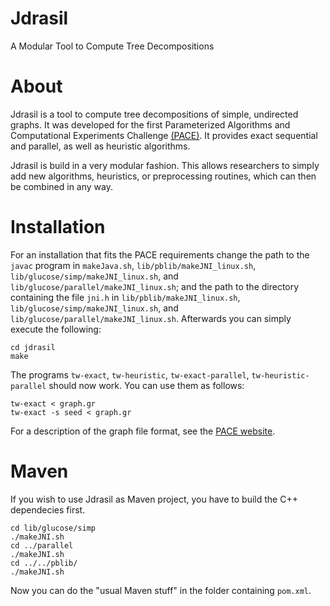 # Jdrasil
A Modular Tool to Compute Tree Decompositions

# About
Jdrasil is a tool to compute tree decompositions of simple, undirected graphs. It was developed for the first Parameterized Algorithms and Computational Experiments Challenge [(PACE)](https://pacechallenge.wordpress.com). It provides exact sequential and parallel, as well as heuristic algorithms.

Jdrasil is build in a very modular fashion. This allows researchers to simply add new algorithms, heuristics, or preprocessing routines, which can then be combined in any way.

# Installation
For an installation that fits the PACE requirements change the path to the `javac` program in `makeJava.sh`,
  `lib/pblib/makeJNI_linux.sh`,
  `lib/glucose/simp/makeJNI_linux.sh`, and
  `lib/glucose/parallel/makeJNI_linux.sh`; and the
 path to the directory containing the file `jni.h` in
  `lib/pblib/makeJNI_linux.sh`, 
  `lib/glucose/simp/makeJNI_linux.sh`, and
  `lib/glucose/parallel/makeJNI_linux.sh`. Afterwards you can simply execute the following:
```
cd jdrasil
make
```
The programs `tw-exact`, `tw-heuristic`, `tw-exact-parallel`, `tw-heuristic-parallel` should now work. You can use them as follows:
```
tw-exact < graph.gr
tw-exact -s seed < graph.gr
```
For a description of the graph file format, see the [PACE website](https://pacechallenge.wordpress.com/track-a-treewidth/).

# Maven
If you wish to use Jdrasil as Maven project, you have to build the C++ dependecies first.
```
cd lib/glucose/simp
./makeJNI.sh
cd ../parallel
./makeJNI.sh
cd ../../pblib/
./makeJNI.sh
```
Now you can do the "usual Maven stuff" in the folder containing `pom.xml`.
